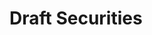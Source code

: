 <script setup>
import SwaggerUI from "../../swagger/view/SwaggerUI.vue"
import swaggerCanCreateJson from "../../swagger/json/general.draft-securities-can_create.json";
import swaggerCanDeleteJson from "../../swagger/json/general.draft-securities-can_delete.json";
import swaggerCanUpdateJson from "../../swagger/json/general.draft-securities-can_update.json";

const swaggerCanCreateSpecs = [
  { json: swaggerCanCreateJson, domId:"canCreate", protected:true },
];
const swaggerCanDeleteSpecs = [
  { json: swaggerCanCreateJson, domId:"canDelete", protected:true },
];
const swaggerCanUpdateSpecs = [
  { json: swaggerCanUpdateJson, domId:"canUpdate", protected:true },
];
</script>

# Draft Securities

<!--@include: ../../components/general/draft-securities/can-create.md-->

<!--@include: ../../components/general/draft-securities/can-delete.md-->

<!--@include: ../../components/general/draft-securities/can-update.md-->